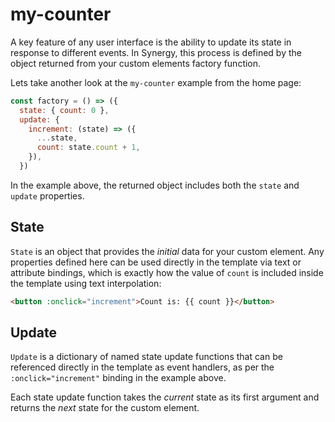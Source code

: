 <head>
  <title>Learn by example - My Counter | Synergy JS</title>
</head>

# my-counter

<my-counter></my-counter>

A key feature of any user interface is the ability to update its state in response to different events. In Synergy, this process is defined by the object returned from your custom elements factory function.

Lets take another look at the `my-counter` example from the home page:

```js
const factory = () => ({
  state: { count: 0 },
  update: {
    increment: (state) => ({
      ...state,
      count: state.count + 1,
    }),
  })
```

In the example above, the returned object includes both the `state` and `update` properties.

## State

`State` is an object that provides the _initial_ data for your custom element. Any properties defined here can be used directly in the template via text or attribute bindings, which is exactly how the value of `count` is included inside the template using text interpolation:

```html
<button :onclick="increment">Count is: {{ count }}</button>
```

## Update

`Update` is a dictionary of named state update functions that can be referenced directly in the template as event handlers, as per the `:onclick="increment"` binding in the example above.

Each state update function takes the _current_ state as its first argument and returns the _next_ state for the custom element.
